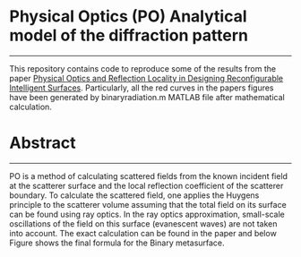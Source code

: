 # Physical Optics (PO) Analytical model of the diffraction pattern
--------------------------------------------------------------------------------
This repository contains code to reproduce some of the results from the paper [Physical Optics and Reflection Locality in Designing Reconfigurable Intelligent Surfaces](<https://ieeexplore.ieee.org/abstract/document/10584092>). Particularly, all the red curves in the papers figures have been generated by binaryradiation.m MATLAB file after mathematical calculation.

# Abstract
--------------------------------------------------------------------------------
PO is a method of calculating scattered fields from the known incident field at the scatterer surface and the local reflection coefficient of the scatterer boundary. To calculate the scattered field, one applies the Huygens principle to the scatterer volume assuming that the total field on its surface can be found using ray optics. In the ray optics approximation, small-scale oscillations of the field on this surface (evanescent waves) are not taken into account. The exact calculation can be found in the paper and below Figure shows the final formula for the Binary metasurface.
